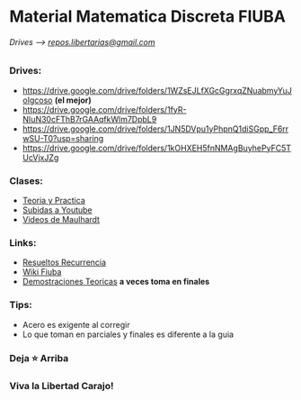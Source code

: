 # __Material Matematica Discreta FIUBA__
###### Drives --> repos.libertarias@gmail.com
 
### Drives: 
* https://drive.google.com/drive/folders/1WZsEJLfXGcGgrxqZNuabmyYuJoIgcoso __(el mejor)__
* https://drive.google.com/drive/folders/1fyR-NIuN30cFThB7rGAAqfkWlm7DpbL9
* https://drive.google.com/drive/folders/1JN5DVpu1yPhpnQ1diSGpp_F6rrwSU-T0?usp=sharing
* https://drive.google.com/drive/folders/1kOHXEH5fnNMAgBuyhePyFC5TUcVjxJZg

### Clases: 
* [Teoria y Practica](https://drive.google.com/drive/folders/1tPdmZbSLFGi1G8Xq9ISNbRxDimYXWERy)
* [Subidas a Youtube](https://www.youtube.com/playlist?list=PLjzhyXsU-ygzCQMNnp05B9O-8HHxboGTc)
* [Videos de Maulhardt](https://youtube.com/playlist?list=PLM7ZBJfsXV3Se8Mjwn8RRbkFHl4OComOb) 

### Links:
* [Resueltos Recurrencia](/Resueltos)
* [Wiki Fiuba](http://wiki.foros-fiuba.com.ar/materias:61:07)
* [Demostraciones Teoricas](https://gist.github.com/milemarchese/3443345e9f895018dca2dacc78a9cc77#file-6107_matematica_discreta-ejercicios_de_final-ipynb) __a veces toma en finales__

### Tips:
* Acero es exigente al corregir
* Lo que toman en parciales y finales es diferente a la guia
<!-- ___VEAN [DOLLY FIUBA](https://dollyfiuba.com/resultados_old.html?mat=6107) SOBRE ACERO___ -->

### Deja ⭐ Arriba
### Viva la Libertad Carajo!

